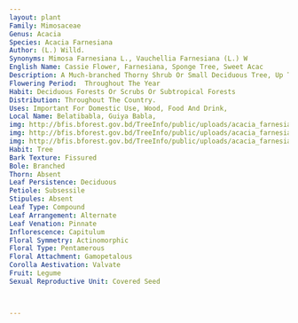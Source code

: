 ```yaml
---
layout: plant
Family: Mimosaceae
Genus: Acacia
Species: Acacia Farnesiana
Author: (L.) Willd.
Synonyms: Mimosa Farnesiana L., Vauchellia Farnesiana (L.) W
English Name: Cassie Flower, Farnesiana, Sponge Tree, Sweet Acac
Description: A Much-branched Thorny Shrub Or Small Deciduous Tree, Up To 4 M High, Bark Dark Brown, Smooth Or Fissured In Old Trees, Branchlets Zigzag, Lenticellate With Stipular Straight Spines, Up To 3 Cm Long. Leaves Bipinnately Compound, Rachis About 2.5-7.5 Cm Long, Pubescent, With A Minute Gland On The Petiole, Pinnae 2-8 Pairs, Often Up To 3 Cm Long With A Cup-shaped Gland Below The Lowest And Often At The Base Of The Uppermost Pair Of Pinnae, Often Pinnae Terminated By Minute Bristles, Leaflets 10-20 Pairs, 2-7 Ã— 0.8-1.8 Mm, Sessile, Oblong, Opposite, Glabrous, Base Truncate, Asymmetrically Acute And Mucronate At The Apex, Midrib Excentric. Inflorescence Of Axillary Pedunculate, Globose Heads, Peduncles 3.5-4.0 Cm Long, 3-5 Together In Fascicle. Flowers Pentamerous, Bright Yellow, Very Sweet-scented, Sessile, Each Subtended By 1 Mm Long, Spathulated Hairy Bract. Calyx C 0.5 Mm Long, Campanulate, Small, Teeth C 0.2 Mm Long, Triangular, Acute. Corolla C 2.5 Mm Long, Tubular, Lobes 0.4-0.6 Ã— 0.2-0.3 Mm, Elliptic-oblong, Glabrous. Stamens Numerous, C 3-4 Mm Long, Much Exserted. Ovary C 1.5 Mm Long, Subsessile, Densely Puberulous. Fruit A Pod, 3.6-7.8 Ã— 1-2 Cm, Cylinderic-oblong, Straight Or Slightly Curved, Subterete And Turgid, Dark Brown To Blackish When Dry, Glabrous, Veined, Marked Over The Seeds, Inconspicuous, Indehiscent. Seeds 12-20 Per Pod, Embedded In Pulp In Two Rows, 7-8 Ã— 5.5 Mm, Oblong-ellipsoid, Smooth, Black.
Flowering Period:  Throughout The Year
Habit: Deciduous Forests Or Scrubs Or Subtropical Forests
Distribution: Throughout The Country.
Uses: Important For Domestic Use, Wood, Food And Drink, 
Local Name: Belatibabla, Guiya Babla, 
img: http://bfis.bforest.gov.bd/TreeInfo/public/uploads/acacia_farnesiana.jpg
img: http://bfis.bforest.gov.bd/TreeInfo/public/uploads/acacia_farnesiana1.jpg
img: http://bfis.bforest.gov.bd/TreeInfo/public/uploads/acacia_farnesiana2.jpg
Habit: Tree
Bark Texture: Fissured
Bole: Branched
Thorn: Absent
Leaf Persistence: Deciduous
Petiole: Subsessile
Stipules: Absent
Leaf Type: Compound
Leaf Arrangement: Alternate
Leaf Venation: Pinnate
Inflorescence: Capitulum
Floral Symmetry: Actinomorphic
Floral Type: Pentamerous
Floral Attachment: Gamopetalous
Corolla Aestivation: Valvate
Fruit: Legume
Sexual Reproductive Unit: Covered Seed



---
```


